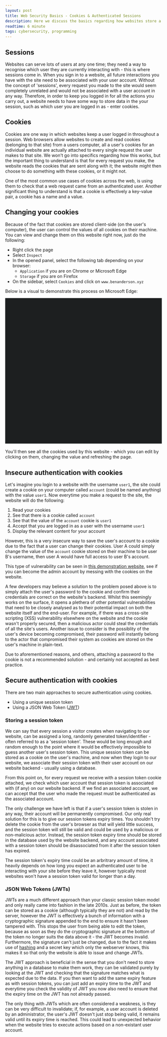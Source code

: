 ```yaml
---
layout: post
title: Web Security Basics - Cookies & Authenticated Sessions
description: Here we discuss the basics regarding how websites store a user session and keep you logged in - with a focus on ensuring security.
readtime: 6 minute
tags: cybersecurity, programming
---
```


## Sessions
Websites can serve lots of users at any one time; they need a way to recognise which user they are currently interacting with - this is where sessions come in. When you sign in to a website, all future interactions you have with the site need to be associated with your user account. Without the concept of 'sessions', every request you made to the site would seem completely unrelated and would not be associated with a user account in any way. Therefore, in order to keep you logged in for all the actions you carry out, a website needs to have some way to store data in the your session, such as which user you are logged in as - enter cookies.

## Cookies
Cookies are one way in which websites keep a user logged in throughout a session. Web browsers allow websites to create and read cookies (belonging to that site) from a users computer, all a user's cookies for an individual website are actually attached to every single request the user makes to that site. We won't go into specifics regarding how this works, but the important thing to understand is that for every request you make, the website reads the cookies that are sent along with it; the website might then choose to do something with these cookies, or it might not.

One of the most common use cases of cookies across the web, is using them to check that a web request came from an authenticated user. Another significant thing to understand is that a cookie is effectively a key-value pair, a cookie has a name and a value.

## Changing your cookies
Because of the fact that cookies are stored client-side (on the user's computer), the user can control the values of all cookies on their machine. You can view and change them on this website right now, just do the following:
- Right click the page
- Select `Inspect`
- In the opened panel, select the following tab depending on your browser:
	- `Application` if you are on Chrome or Microsoft Edge
	- `Storage` if you are on Firefox
- On the sidebar, select `Cookies` and click on `www.benanderson.xyz`

Below is a visual to demonstrate this process on Microsoft Edge:

<img src="/assets/img/check-cookie-demo.gif" />

You'll then see all the cookies used by this website - which you can edit by clicking on them, changing the value and refreshing the page.

## Insecure authentication with cookies
Let's imagine you login to a website with the username `user1`, the site could create a cookie on your computer called `account` (could be named anything) with the value `user1`. Now everytime you make a request to the site, the website will do the following:
1. Read your cookies
2. See that there is a cookie called `account`
3. See that the value of the `account` cookie is `user1`
4. Accept that you are logged in as a user with the username `user1`
5. Display the relevant content for your account

However, this is a very insecure way to save the user's account to a cookie due to the fact that a user can change their cookies. User A could simply change the value of the `account` cookie stored on their machine to be user B's username, then user A would have full access to user B's account.

This type of vulnerability can be seen in [this demonstration website](https://live.benanderson.xyz/AuthCookieSecurityDemo/), see if you can become the admin account by messing with the cookies on the website.

A few developers may believe a solution to the problem posed above is to simply attach the user's password to the cookie and confirm their credentials are correct on the website's backend. Whilst this seemingly works on the surface, it opens a plethera of other potential vulnerabilities that need to be closely analysed as to their potential impact on both the website itself and the end-user. For example, if there was a cross-site scripting (XSS) vulnerability elsewhere on the website and the cookie wasn't properly secured, then a malicious actor could steal the credentials of all the site's users. Another issue to consider is the possiblity of the user's device becoming compromised, their password will instantly belong to the actor that compromised their system as cookies are stored on the user's machine in plain-text.

Due to aforementioned reasons, and others, attaching a password to the cookie is not a recommended solution - and certainly not accepted as best practice.

## Secure authentication with cookies
There are two main approaches to secure authentication using cookies.
- Using a unique session token
- Using a JSON Web Token ([JWT](https://jwt.io/))

### Storing a session token
We can say that every session a visitor creates when navigating to our website, can be assigned a long, randomly generated token/identifier - often referred to as a 'session token'. These would be long enough and random enough to the point where it would be effectively impossible to guess another user's session token. This unique session token can be stored as a cookie on the user's machine, and now when they login to our website, we associate their session token with their user account on our website backend - usually using a database.

From this point on, for every request we receive with a session token cookie attached, we check which user account that session token is associated with (if any) on our website backend. If we find an associated account, we can accept that the user who made the request must be authenticated as the associated account.

The only challenge we have left is that if a user's session token is stolen in any way, their account will be permanently compromised. Our only real solution for this is to give our session tokens expiry times. You shouldn't try delete the cookie from the user's browser as that will yield little success, and the session token will still be valid and could be used by a malicious or non-malicious actor. Instead, the session token expiry time should be stored in the database used by the website backend, and any account associated with a session token should be disassociated from it after the session token has expired.

The session token's expiry time could be an arbritrary amount of time, it heavily depends on how long you expect an authenticated user to be interacting with your site before they leave it, however typically most websites won't have a session token valid for longer than a day.

### JSON Web Tokens (JWTs)
JWTs are a much different approach than your classic session token model and only really came into fashion in the late 2010s. Just as before, the token can be stored as a cookie (although typically they are not) and read by the server, however the JWT is effectively a bunch of information with a cryptographic signature appended to the end to ensure it hasn't been tampered with. This stops the user from being able to edit the token, because as soon as they do the cryptographic signature at the bottom of the token no longer suits the data above it - the JWT becomes invalid. Furthermore, the signature can't just be changed, due to the fact it makes use of [hashing](https://en.wikipedia.org/wiki/Hash_function) and a secret key which only the webserver knows, this makes it so that only the website is able to issue and change JWTs.

The JWT approach is beneficial in the sense that you don't need to store anything in a database to make them work, they can be validated purely by looking at the JWT and checking that the signature matches what is expected due to the data. If you then want to add the same expiry feature as with session tokens, you can just add an expiry time to the JWT and everytime you check the validity of JWT you now also need to ensure that the expiry time on the JWT has not already passed.

The only thing with JWTs which are often considered a weakness, is they can be very difficult to invalidate; if, for example, a user account is deleted by an administrator, the user's JWT doesn't just stop being valid, it remains valid until its expiry time is reached. This could lead to unexpected behavior when the website tries to execute actions based on a non-existant user account.
